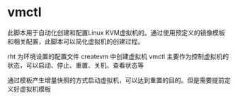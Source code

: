 # vmctl

此脚本用于自动化创建和配置Linux KVM虚拟机的。通过使用预定义的镜像模板和相关配置，此脚本可以简化虚拟机的创建过程。

rht    为环境设置的配置文件
createvm  中创建虚拟机
vmctl   主要作为控制虚拟机的状态，可以启动、停止、重置、关机、查看状态等

通过模板产生增量快照的方式启动虚拟机，可以达到重置的目的。但是需要提前定义好虚拟机模板
